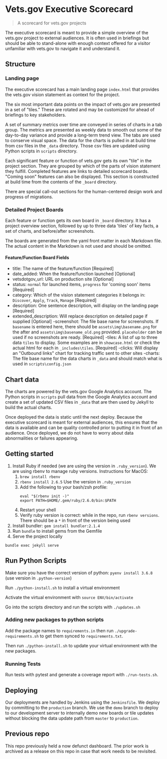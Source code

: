 # Vets.gov Executive Scorecard

> A scorecard for vets.gov projects

The executive scorecard is meant to provide a simple overview of the vets.gov project to external audiences. It is often used in briefings but should be able to stand-alone with enough context offered for a visitor unfamiliar with vets.gov to navigate it and understand it.

## Structure

### Landing page

The executive scorecard has a main landing page `index.html` that provides the vets.gov vision statement as context for the project.

The six most important data points on the impact of vets.gov are presented in a set of "tiles." These are rotated and may be customized for ahead of briefings to key stakeholders.

A set of summary metrics over time are conveyed in series of charts in a tab group. The metrics are presented as weekly data to smooth out some of the day-to-day variance and provide a long-term trend view. The tabs are used to conserve visual space. The data for the charts is pulled in at build time from csv files in the `_data` directory. Those csv files are updated using Python scripts in `scripts` directory.

Each significant feature or function of vets.gov gets its own "tile" in the project section. They are grouped by which of the parts of vision statement they fulfill. Completed features are links to detailed scorecard boards. "Coming soon" features can also be displayed. This section is constructed at build time from the contents of the `_board` directory.

There are special call-out sections for the human-centered design work and progress of migrations.

### Detailed Project Boards

Each feature or function gets its own board in `_board` directory. It has a project overview section, followed by up to three data 'tiles' of key facts, a set of charts, and before/after screenshots.

The boards are generated from the yaml front matter in each Markdown file. The actual content in the Markdown is not used and should be omitted.

#### Feature/Function Board Fields
- title: The name of the feature/function [Required]
- date_added: When the feature/function launched [Optional]
- vetsdotgov_url: URL on production site [Optional]
- status: `normal` for launched items, `progress` for 'coming soon' items [Required]
- category: Which of the vision statement categories it belongs in: `Discover`, `Apply`, `Track`, `Manage` [Required]
- description: One sentence description, will display on the landing page [Required]
- extended_description: Will replace description on detailed page if supplied [Optional]
-screenshot: The file base name for screenshots. If `basename` is entered here, there should be `assets\img\basename.png` for the after and `assets\img\basename_old.png` provided. `placeholder` can be used if no screenshots are ready. [Required]
-tiles: A list of up to three data `tiles` to display. Some examples are in `showcase.html` or check the actual html for each in `_includes\tiles`. [Required]
-clicks: Will display an "Outbound links" chart for tracking traffic sent to other sites
-charts: The file base name for the data charts in `_data` and should match what is used in `scripts\config.json`

## Chart data

The charts are powered by the vets.gov Google Analytics account. The Python scripts in `scripts` pull data from the Google Analytics account and create a set of updated CSV files in `_data` that are then used by Jekyll to build the actual charts.

Once deployed the data is static until the next deploy. Because the executive scorecard is meant for external audiences, this ensures that the data is available and can be quality controlled prior to putting it in front of an audience. Once deployed, we do not have to worry about data abnormalities or failures appearing.

## Getting started

1. Install Ruby if needed (we are using the version in `.ruby_version`). We are using rbenv to manage ruby versions. Instructions for MacOS:
    1. `brew install rbenv`
    2. `rbenv install 2.6.5` Use the version in `.ruby_version`
    3. Add the following to your bash/zsh profile:
       ```
       eval "$(rbenv init -)"
       export PATH=$HOME/.gem/ruby/2.6.0/bin:$PATH
       ```
    4. Restart your shell
    5. Verify ruby version is correct: while in the repo, run `rbenv versions`. There should be a `*` in front of the version being used
3. Install bundler: `gem install bundler:2.1.4`
4. Run `bundle` to install gems from the Gemfile
4. Serve the project locally
  ```
  bundle exec jekyll serve
  ```

## Run Python Scripts

Make sure you have the correct version of python: `pyenv install 3.6.8` (use version in `.python-version`)

Run `./python-install.sh` to install a virtual environment

Activate the virtual environment with `source ENV/bin/activate`

Go into the scripts directory and run the scripts with `./updates.sh`

### Adding new packages to python scripts

Add the package names to `requirements.in` then run `./upgrade-requirements.sh` to get them synced to `requirements.txt`. 

Then run `./python-install.sh` to update your virtual environment with the new packages.

### Running Tests

Run tests with pytest and generate a coverage report with  `./run-tests.sh`.

## Deploying

Our deployments are handled by Jenkins using the `Jenkinsfile`. We deploy by committing to the `production` branch. We use the `demo` branch to deploy to our development server to internally demo new boards or tile updates without blocking the data update path from `master` to `production`.

## Previous repo

This repo previously held a now defunct dashboard. The prior work is archived as a release on this repo in case that work needs to be revisited.
